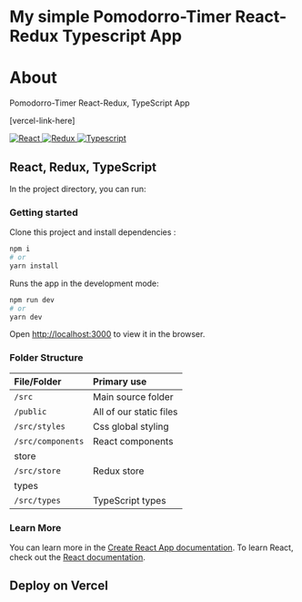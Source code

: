# My simple Pomodorro-Timer React-Redux Typescript App

# About

Pomodorro-Timer React-Redux, TypeScript App

[vercel-link-here]

<a href="https://github.com/topics/react">
  <img src="https://img.shields.io/badge/Custom-Badge-<blue>" alt="React">
</a>
<a href="https://github.com/topics/redux">
  <img src="https://img.shields.io/badge/Custom-Badge-<blue>" alt="Redux">
</a>
<a href="https://github.com/topics/typescript">
  <img src="https://img.shields.io/badge/Custom-Badge-<blue>" alt="Typescript">
</a>

## React, Redux, TypeScript

In the project directory, you can run:

### Getting started

Clone this project and install dependencies :

```bash
npm i
# or
yarn install
```
Runs the app in the development mode:

```bash
npm run dev
# or
yarn dev
```

Open [http://localhost:3000](http://localhost:3000) to view it in the browser.

### Folder Structure

| File/Folder  	   									| Primary use    																								|
| :-------------------------------- | :------------------------------------------------------------ |
| `/src`				          					| Main source folder  			    		|
| `/public`          			 					| All of our static files 						 																  |
| `/src/styles`			         				| Css global styling 																						|
| `/src/components`       					| React components    																					|
store 						 																  |
| `/src/store`			           			| Redux store																  |
types 						 																  |
| `/src/types`			           			| TypeScript types																  |

### Learn More

You can learn more in the [Create React App documentation](https://facebook.github.io/create-react-app/docs/getting-started).
To learn React, check out the [React documentation](https://reactjs.org/).

## Deploy on Vercel